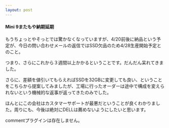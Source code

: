 ```yaml
---
layout: post
---
```

<h4>Mini 9またもや納期延期</h4>
<p>もうちょっとやそっとでは驚かなくなっていますが、4/20前後に納品という予定が、今日の問い合わせメールの返信ではSSD欠品のため4/28生産開始予定とのこと。</p>
<p>つまり、さらにこれから３週間以上かかるということです。だんだん呆れてきました。</p>
<p>さらに、差額を値引いてもらえればSSDを32GBに変更しても良い、ということをこちらから提案してみましたが、工場に行ったオーダーは途中で構成を変えられないという機械的な返事が返ってきたのみでした。</p>
<p>ほんとにこの会社はカスタマーサポートが最悪だということが良くわかりました。周りにも、今後は絶対にDELLは薦めないようにしたいと思います。</p>
<p><span class="error">commentプラグインは存在しません。</span> </p>

